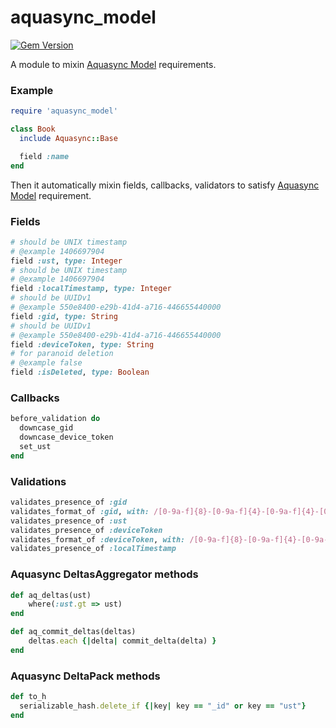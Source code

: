 aquasync_model
===================

[![Gem Version](https://badge.fury.io/rb/aquasync_model.svg)](http://badge.fury.io/rb/aquasync_model)

A module to mixin [Aquasync Model](https://github.com/AQAquamarine/aquasync-protocol/blob/master/aquasync-model.md) requirements.

### Example

```rb
require 'aquasync_model'

class Book
  include Aquasync::Base

  field :name
end
```

Then it automatically mixin fields, callbacks, validators to satisfy [Aquasync Model](https://github.com/AQAquamarine/aquasync-protocol/blob/master/aquasync-model.md) requirement.

### Fields

```rb
# should be UNIX timestamp
# @example 1406697904
field :ust, type: Integer
# should be UNIX timestamp
# @example 1406697904
field :localTimestamp, type: Integer
# should be UUIDv1
# @example 550e8400-e29b-41d4-a716-446655440000
field :gid, type: String
# should be UUIDv1
# @example 550e8400-e29b-41d4-a716-446655440000
field :deviceToken, type: String
# for paranoid deletion
# @example false
field :isDeleted, type: Boolean
```

### Callbacks

```rb
before_validation do
  downcase_gid
  downcase_device_token
  set_ust
end
```

### Validations

```rb
validates_presence_of :gid
validates_format_of :gid, with: /[0-9a-f]{8}-[0-9a-f]{4}-[0-9a-f]{4}-[0-9a-f]{4}-[0-9a-f]{12}/
validates_presence_of :ust
validates_presence_of :deviceToken
validates_format_of :deviceToken, with: /[0-9a-f]{8}-[0-9a-f]{4}-[0-9a-f]{4}-[0-9a-f]{4}-[0-9a-f]{12}/
validates_presence_of :localTimestamp
```

### Aquasync DeltasAggregator methods

```rb
def aq_deltas(ust)
    where(:ust.gt => ust)
end

def aq_commit_deltas(deltas)
    deltas.each {|delta| commit_delta(delta) }
end
```

### Aquasync DeltaPack methods

```rb
def to_h
  serializable_hash.delete_if {|key| key == "_id" or key == "ust"}
end
```